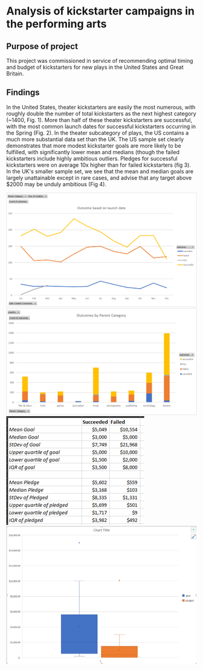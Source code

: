# Analysis of kickstarter campaigns in the performing arts

## Purpose of project

  This project was commissioned in service of recommending optimal timing and budget of kickstarters for new plays in the United States and Great Britain.

## Findings

  In the United States, theater kickstarters are easily the most numerous, with roughly double the number of total kickstarters as the next highest category (~1400, Fig. 1).  More than half of these theater kickstarters are successful, with the most common launch dates for successful kickstarters occurring in the Spring (Fig. 2). In the theater subcategory of plays, the US contains a much more substantial data set than the UK.  The US sample set clearly demonstrates that more modest kickstarter goals are more likely to be fulfilled, with significantly lower mean and medians (though the failed kickstarters include highly ambitious outliers.  Pledges for successful kickstarters were on average 10x higher than for failed kickstarters (fig 3).  In the UK's smaller sample set, we see that the mean and median goals are largely unattainable except in rare cases, and advise that any target above $2000 may be unduly ambitious (Fig 4). 

![OutcomesByLaunchDate](OutcomesByLaunchDate.png)
![OutcomesByParentCategory](OutcomesByParentCategory.png)
![USKickStarterStats](USKickstarterStats.png)
![UKKickstarterStats](UKKickstarterSTats.png)
